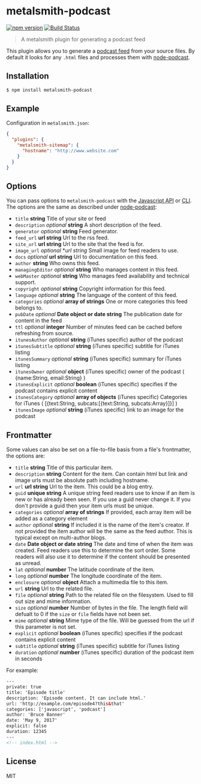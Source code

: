 # metalsmith-podcast
[![npm version][npm-badge]][npm-url]
[![Build Status][travis-badge]][travis-url]

> A metalsmith plugin for generating a podcast feed

This plugin allows you to generate a [podcast feed]() from your source files. By default it looks for any `.html` files and processes them with [node-podcast](https://github.com/maxnowack/node-podcast).

## Installation

```bash
$ npm install metalsmith-podcast
```

## Example

Configuration in `metalsmith.json`:

```json
{
  "plugins": {
    "metalsmith-sitemap": {
      "hostname": "http://www.website.com"
    }
  }
}
```

## Options

You can pass options to `metalsmith-podcast` with the [Javascript API](https://github.com/segmentio/metalsmith#api) or [CLI](https://github.com/segmentio/metalsmith#cli). The options are the same as described under [node-podcast](https://github.com/maxnowack/node-podcast#feedoptions):

 * `title` **string** Title of your site or feed
 * `description` _optional_ **string** A short description of the feed.
 * `generator` _optional_  **string** Feed generator.
 * `feed_url` **url string** Url to the rss feed.
 * `site_url` **url string** Url to the site that the feed is for.
 * `image_url` _optional_  **url string* Small image for feed readers to use.
 * `docs` _optional_ **url string** Url to documentation on this feed.
 * `author` **string** Who owns this feed.
 * `managingEditor` _optional_ **string** Who manages content in this feed.
 * `webMaster` _optional_ **string** Who manages feed availability and technical support.
 * `copyright` _optional_ **string** Copyright information for this feed.
 * `language` _optional_ **string**  The language of the content of this feed.
 * `categories` _optional_ **array of strings**  One or more categories this feed belongs to.
 * `pubDate` _optional_ **Date object or date string** The publication date for content in the feed
 * `ttl` _optional_ **integer** Number of minutes feed can be cached before refreshing from source.
 * `itunesAuthor` _optional_  **string** (iTunes specific) author of the podcast
 * `itunesSubtitle` _optional_  **string** (iTunes specific) subtitle for iTunes listing
 * `itunesSummary` _optional_  **string** (iTunes specific) summary for iTunes listing
 * `itunesOwner` _optional_ **object** (iTunes specific) owner of the podcast ( {name:String, email:String} )
 * `itunesExplicit` _optional_ **boolean** (iTunes specific) specifies if the podcast contains explicit content
 * `itunesCategory` _optional_ **array of objects** (iTunes specific) Categories for iTunes ( [{text:String, subcats:[{text:String, subcats:Array}]}] )
 * `itunesImage` _optional_ **string** (iTunes specific) link to an image for the podcast

## Frontmatter

Some values can also be set on a file-to-file basis from a file's frontmatter, the options are:

* `title` **string** Title of this particular item.
* `description` **string** Content for the item.  Can contain html but link and image urls must be absolute path including hostname.
* `url` **url string** Url to the item. This could be a blog entry.
* `guid` **unique string** A unique string feed readers use to know if an item is new or has already been seen.
If you use a guid never change it.  If you don't provide a guid then your item urls must
be unique.
* `categories` _optional_ **array of strings** If provided, each array item will be added as a category element
* `author` _optional_  **string**  If included it is the name of the item's creator.
If not provided the item author will be the same as the feed author.  This is typical
except on multi-author blogs.
* `date` **Date object or date string** The date and time of when the item was created.  Feed
readers use this to determine the sort order. Some readers will also use it to determine
if the content should be presented as unread.
* `lat` _optional_ **number** The latitude coordinate of the item.
* `long` _optional_ **number** The longitude coordinate of the item.
* `enclosure` _optional_ **object** Attach a multimedia file to this item.
* `url` **string** Url to the related file.
* `file` _optional_ **string** Path to the related file on the filesystem. Used to fill out size and mime
information.
* `size` _optional_ **number** Number of bytes in the file. The length field will defualt to 0 if the
`size` or `file` fields have not been set.
* `mime` _optional_ **string** Mime type of the file. Will be guessed from the url if this parameter is
not set.
* `explicit` _optional_ **boolean** (iTunes specific) specifies if the podcast contains explicit content
* `subtitle` _optional_  **string** (iTunes specific) subtitle for iTunes listing
* `duration` _optional_ **number** (iTunes specific) duration of the podcast item in seconds

For example:

```html
---
private: true
title: 'Episode title'
description: 'Episode content. It can include html.'
url: 'http://example.com/episode4?this&that'
categories: ['javascript', 'podcast']
author: 'Bruce Banner'
date: 'May 9, 2017'
explicit: false
duration: 12345
---
<!-- index.html -->
```

## License

MIT


[npm-badge]: https://img.shields.io/npm/v/metalsmith-podcast.svg
[npm-url]: https://www.npmjs.com/package/metalsmith-podcast

[travis-badge]: https://travis-ci.org/ExtraHop/metalsmith-sitemap.svg?branch=master
[travis-url]: https://travis-ci.org/ExtraHop/metalsmith-sitemap